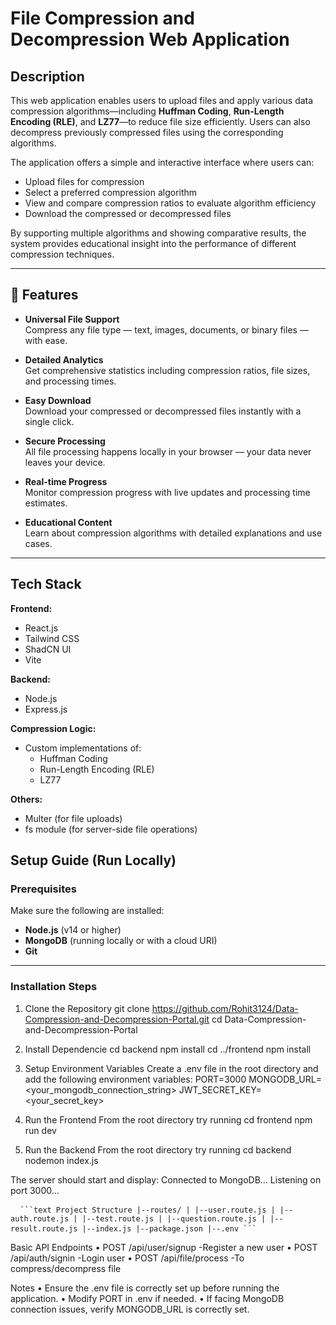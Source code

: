 # File Compression and Decompression Web Application

## Description

This web application enables users to upload files and apply various data compression algorithms—including **Huffman Coding**, **Run-Length Encoding (RLE)**, and **LZ77**—to reduce file size efficiently. Users can also decompress previously compressed files using the corresponding algorithms.

The application offers a simple and interactive interface where users can:

- Upload files for compression
- Select a preferred compression algorithm
- View and compare compression ratios to evaluate algorithm efficiency
- Download the compressed or decompressed files

By supporting multiple algorithms and showing comparative results, the system provides educational insight into the performance of different compression techniques.

---

## 🚀 Features

- **Universal File Support**  
  Compress any file type — text, images, documents, or binary files — with ease.

- **Detailed Analytics**  
  Get comprehensive statistics including compression ratios, file sizes, and processing times.

- **Easy Download**  
  Download your compressed or decompressed files instantly with a single click.

- **Secure Processing**  
  All file processing happens locally in your browser — your data never leaves your device.

- **Real-time Progress**  
  Monitor compression progress with live updates and processing time estimates.

- **Educational Content**  
  Learn about compression algorithms with detailed explanations and use cases.

---

## Tech Stack

**Frontend:**

- React.js
- Tailwind CSS
- ShadCN UI
- Vite

**Backend:**

- Node.js
- Express.js

**Compression Logic:**

- Custom implementations of:
  - Huffman Coding
  - Run-Length Encoding (RLE)
  - LZ77

**Others:**

- Multer (for file uploads)
- fs module (for server-side file operations)

## Setup Guide (Run Locally)

### Prerequisites

Make sure the following are installed:

- **Node.js** (v14 or higher)
- **MongoDB** (running locally or with a cloud URI)
- **Git**

---

### Installation Steps

1. Clone the Repository
   git clone https://github.com/Rohit3124/Data-Compression-and-Decompression-Portal.git
   cd Data-Compression-and-Decompression-Portal

2. Install Dependencie
   cd backend
   npm install
   cd ../frontend
   npm install

3. Setup Environment Variables
   Create a .env file in the root directory and add the following environment variables:
   PORT=3000
   MONGODB_URL=<your_mongodb_connection_string>
   JWT_SECRET_KEY=<your_secret_key>

4. Run the Frontend
   From the root directory try running
   cd frontend
   npm run dev

5. Run the Backend
   From the root directory try running
   cd backend
   nodemon index.js

The server should start and display:
Connected to MongoDB...
Listening on port 3000...

<pre> <code> ```text Project Structure |--routes/ | |--user.route.js | |--auth.route.js | |--test.route.js | |--question.route.js | |--result.route.js |--index.js |--package.json |--.env ``` </code> </pre>

Basic API Endpoints
• POST /api/user/signup -Register a new user
• POST /api/auth/signin -Login user
• POST /api/file/process -To compress/decompress file

Notes
• Ensure the .env file is correctly set up before running the application.
• Modify PORT in .env if needed.
• If facing MongoDB connection issues, verify MONGODB_URL is correctly set.
